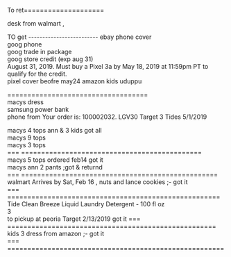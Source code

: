 
To ret====================   
  
desk from walmart ,   
   

  
  



TO get -------------------------
ebay phone cover   
goog phone     
goog  trade in package    
goog store credit (exp aug 31)  
  August 31, 2019. Must buy a Pixel 3a by May 18, 2019 at 11:59pm PT to qualify for the credit.  
pixel cover beofre may24
amazon kids uduppu   


    
    

===================================       
macys dress    
samsung  power bank  
phone from Your order  is: 100002032. LGV30 
Target  3  Tides 5/1/2019

macys  4 tops  ann & 3 kids   got all    
macys 9 tops   
macys 3 tops   
=== =============================================    
macys 5 tops  ordered feb14    got it  
macys ann  2 pants ;got & returnd   
=== =================================================    
walmart Arrives by Sat, Feb 16   , nuts and lance cookies ;- got it    
===  =====================================================   
Tide Clean Breeze Liquid Laundry Detergent - 100 fl oz     
3    
to pickup at peoria Target 
2/13/2019    got it 
===  ====================================================   
kids 3 dress from amazon ;- got it    
=== ======================================================    
